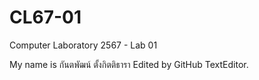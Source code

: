 # CL67-01

Computer Laboratory 2567 - Lab 01

My name is กันตพัฒน์ ตั้งกิตติธารา
Edited by GitHub TextEditor.
